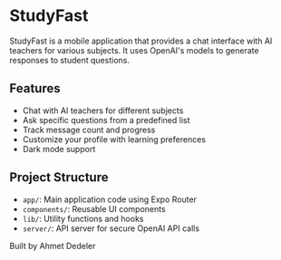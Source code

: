# StudyFast

StudyFast is a mobile application that provides a chat interface with AI teachers for various subjects. It uses OpenAI's models to generate responses to student questions.

## Features

- Chat with AI teachers for different subjects
- Ask specific questions from a predefined list
- Track message count and progress
- Customize your profile with learning preferences
- Dark mode support

## Project Structure

- `app/`: Main application code using Expo Router
- `components/`: Reusable UI components
- `lib/`: Utility functions and hooks
- `server/`: API server for secure OpenAI API calls

Built by Ahmet Dedeler